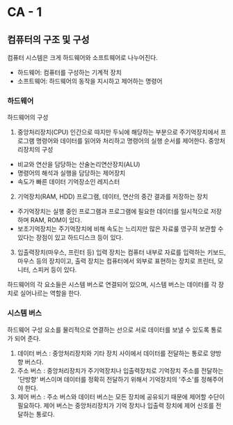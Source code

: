 # CA - 1 
## 컴퓨터의 구조 및 구성 

컴퓨터 시스템은 크게 하드웨어와 소프트웨어로 나누어진다.
- 하드웨어: 컴퓨터를 구성하는 기계적 장치
- 소프트웨어: 하드웨어의 동작을 지시하고 제어하는 명령어

### 하드웨어
하드웨어의 구성
1) 중앙처리장치(CPU) 
  인간으로 따지만 두뇌에 해당하는 부분으로 주기억장치에서 프로그램 명령어와 데이터를 읽어와 처리하고 명령어의 실행 순서를 제어한다.
  중앙처리장치의 구성
  - 비교와 연산을 담당하는 산술논리연산장치(ALU)
  - 명령어의 해석과 실행을 담당하는 제어장치
  - 속도가 빠른 데이터 기억장소인 레지스터
2) 기억장치(RAM, HDD)
  프로그램, 데이터, 연산의 중간 결과를 저장하는 장치
  - 주기억장치는 실행 중인 프로그램과 프로그램에 필요한 데이터를 일시적으로 저장하며 RAM, ROM이 있다.
  - 보조기억장치는 주기억장치에 비해 속도는 느리지만 많은 자료룰 영구히 보관할 수 있다는 장점이 있고 하드디스크 등이 있다.
3) 입출력장치(마우스, 프린터 등)
  입력 장치는 컴퓨터 내부로 자료를 입력하는 키보드, 마우스 등의 장치이고, 출력 장치는 컴퓨터에서 외부로 표현하는 장치로 프린터, 모니터, 스피커 등이 있다.

하드웨어의 각 요소들은 시스템 버스로 연결되어 있으며, 시스템 버스는 데이터를 각 장치로 실어나르는 역할을 한다.

### 시스템 버스
하드웨어 구성 요소를 물리적으로 연결하는 선으로 서로 데이터를 보낼 수 있도록 통로가 되어 준다.
1) 데이터 버스 : 중앙처리장치와 기타 장치 사이에서 데이터를 전달하는 통로로 양방향 버스다.
2) 주소 버스 : 중앙처리장치가 주기억장치나 입출력장치로 기억장치 주소를 전달하는 '단방향' 버스이며 데이터를 정확히 전달하기 위해서 기억장치의 '주소'를 정해주어야 한다.
3) 제어 버스 : 주소 버스와 데이터 버스는 모든 장치에 공유되기 때문에 제어할 수단이 필요하다. 제어 버스는 중앙처리장치가 기억 장치나 입출력 장치에 제어 신호를 전달하는 통로다.